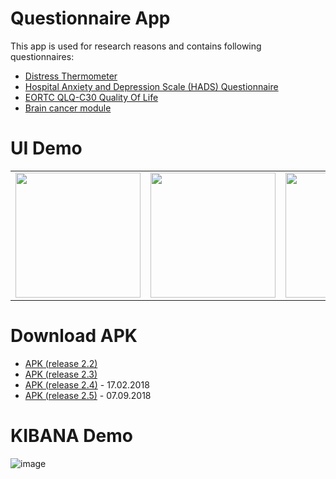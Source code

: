 # Questionnaire App
This app is used for research reasons and contains following questionnaires: 

- [Distress Thermometer](https://www.nccn.org/patients/resources/life_with_cancer/pdf/nccn_distress_thermometer.pdf)
- [Hospital Anxiety and Depression Scale (HADS) Questionnaire](http://www.svri.org/sites/default/files/attachments/2016-01-13/HADS.pdf)
- [EORTC QLQ-C30 Quality Of Life](http://groups.eortc.be/qol/eortc-qlq-c30)
- [Brain cancer module](http://www.eortc.be/qol/files/ScoringInstructions/BN20_summary.pdf)

# UI Demo

<table sytle="border: 0px;">
<tr>
<td><img width="200px" src="https://user-images.githubusercontent.com/7879175/34819122-329324f0-f6bd-11e7-926e-c0bede40aab0.png" /></td>
<td><img width="200px" src="https://user-images.githubusercontent.com/7879175/34819123-32af120a-f6bd-11e7-9778-2b02955349a2.png" /></td>
<td><img width="200px" src="https://user-images.githubusercontent.com/7879175/34819120-325a6a8e-f6bd-11e7-84bc-24166161e264.png" /></td>
<td><img width="200px" src="https://user-images.githubusercontent.com/7879175/34819118-3239c388-f6bd-11e7-81c0-c06de2ad98d8.png" /></td>
<td><img width="200px" src="https://user-images.githubusercontent.com/7879175/34819121-32742a46-f6bd-11e7-8041-c5787b1f5e16.png" /></td>
</tr>

</table>

# Download APK
* [APK (release 2.2)](https://github.com/lidox/nccn-distress-thermometer/files/1622230/app-release-2-2.zip)
* [APK (release 2.3)](https://github.com/lidox/nccn-distress-thermometer/files/1622453/app-release-2-3.zip)
* [APK (release 2.4)](https://github.com/lidox/nccn-distress-thermometer/files/1733562/app-release-2-4.zip) - 17.02.2018
* [APK (release 2.5)](https://github.com/lidox/nccn-distress-thermometer/files/2360142/app-release-2-5.zip) - 07.09.2018


# KIBANA Demo
![image](https://user-images.githubusercontent.com/7879175/36330789-73bf4bbe-136b-11e8-9fac-62639b9622d9.png)




